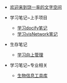 - [欢迎来到饶一率的文字空间]()
- 学习笔记~上手项目
    - [学习docify笔记](study_note/docsify.md)
    - [学习visNetwork笔记](study_note/visNetwork.md)

- 生存笔记
    - [学习向上管理](survive_note/up.md)

- 学习笔记~专业相关
    - [生物信息工具库](study_note/bio.md)
